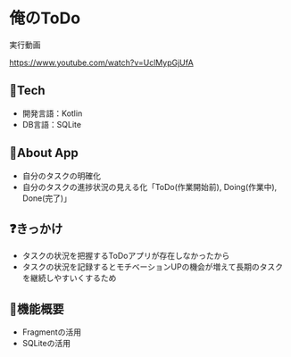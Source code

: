 # 俺のToDo
実行動画

https://www.youtube.com/watch?v=UclMypGjUfA

## 🗻Tech
- 開発言語：Kotlin
- DB言語：SQLite

## 📱About App

- 自分のタスクの明確化
- 自分のタスクの進捗状況の見える化「ToDo(作業開始前), Doing(作業中), Done(完了)」

## ❓きっかけ

- タスクの状況を把握するToDoアプリが存在しなかったから
- タスクの状況を記録するとモチベーションUPの機会が増えて長期のタスクを継続しやすいくするため


## 🔧機能概要

- Fragmentの活用
- SQLiteの活用



